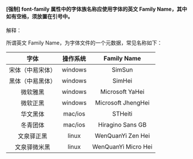 #### \[强制\] font-family 属性中的字体族名称应使用字体的英文 Family Name，其中如有空格，须放置在引号中。

解释：

所谓英文 Family Name，为字体文件的一个元数据，常见名称如下：

| **字体** | **操作系统** | **Family Name** |
| :---: | :---: | :---: |
| 宋体（中易宋体） | windows | SimSun |
| 黑体（中易黑体） | windows | SimHei |
| 微软雅黑 | windows | Microsoft YaHei |
| 微软正黑 | windows | Microsoft JhengHei |
| 华文黑体 | mac/ios | STHeiti |
| 冬青团体 | mac/ios | Hiragino Sans GB |
| 文泉驿正黑 | linux | WenQuanYi Zen Hei |
| 文泉驿微米黑 | linux | WenQuanYi Micro Hei |



